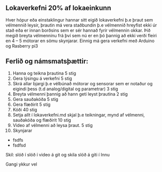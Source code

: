 ## Lokaverkefni 20% af lokaeinkunn
Hver hópur eða einstaklingur hannar sitt eigið lokaverkefni þ.e þraut sem vélmennið leysir, þrautin má vera staðbundin  þ.e vélmennið hreyfist ekki úr stað eða er innan borðsins sem er sér hannað fyrir vélmennin okkar.  Þið megið  breyta vélmenninu frá því sem nú er en þó þannig að ekki verði fleiri en 4 – 5 mótorar en sömu skynjarar. Einnig má gera verkefni með Arduino og Rasberry pi3
## Ferlið og námsmatsþættir:
1. Hanna og teikna þrautina 5 stig
1. Gera lýsingu á verkefni 5 stig
1. Skrá allar bjargi þ.e vélbúnað mótorar og sensorar sem er notaður  og eigindi þess (t.d analog/digital og parametrar) 3 stig
1. Breyta vélmenni þannig að hann geti leyst þrautina 2 stig
1. Gera sauðakóða 5 stig
1. Gera flæðirit 5 stig
1. Kóði 40 stig
1. Setja  allt í lokaverkefni.md skjal þ.e teikningar, mynd af vélmenni, sauðakóða og flæðirit 10 stig
1. Video af vélmenni að leysa þraut. 5 stig
1. Skynjarar
 * fsdfs
 * fsdfsd

Skil: slóð í slóð í video á git og skila slóð á giti í Innu

Gangi ykkur vel
